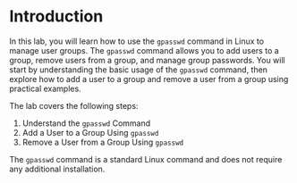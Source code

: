 # Introduction

In this lab, you will learn how to use the `gpasswd` command in Linux to manage user groups. The `gpasswd` command allows you to add users to a group, remove users from a group, and manage group passwords. You will start by understanding the basic usage of the `gpasswd` command, then explore how to add a user to a group and remove a user from a group using practical examples.

The lab covers the following steps:

1. Understand the `gpasswd` Command
2. Add a User to a Group Using `gpasswd`
3. Remove a User from a Group Using `gpasswd`

The `gpasswd` command is a standard Linux command and does not require any additional installation.

